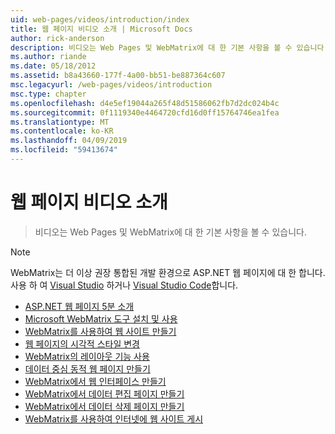 ```yaml
---
uid: web-pages/videos/introduction/index
title: 웹 페이지 비디오 소개 | Microsoft Docs
author: rick-anderson
description: 비디오는 Web Pages 및 WebMatrix에 대 한 기본 사항을 볼 수 있습니다.
ms.author: riande
ms.date: 05/18/2012
ms.assetid: b8a43660-177f-4a00-bb51-be887364c607
msc.legacyurl: /web-pages/videos/introduction
msc.type: chapter
ms.openlocfilehash: d4e5ef19044a265f48d51586062fb7d2dc024b4c
ms.sourcegitcommit: 0f1119340e4464720cfd16d0ff15764746ea1fea
ms.translationtype: MT
ms.contentlocale: ko-KR
ms.lasthandoff: 04/09/2019
ms.locfileid: "59413674"
---
```

# <a name="introduction-to-web-pages-videos"></a>웹 페이지 비디오 소개

> 비디오는 Web Pages 및 WebMatrix에 대 한 기본 사항을 볼 수 있습니다.

> [!NOTE] 
> WebMatrix는 더 이상 권장 통합된 개발 환경으로 ASP.NET 웹 페이지에 대 한 합니다. 사용 하 여 [Visual Studio](xref:aspnet/web-pages/overview/getting-started/program-asp-net-web-pages-in-visual-studio) 하거나 [Visual Studio Code](https://code.visualstudio.com/)합니다.


- [ASP.NET 웹 페이지 5분 소개](5-minute-introduction-to-aspnet-web-pages.md)
- [Microsoft WebMatrix 도구 설치 및 사용](install-and-use-the-microsoft-webmatrix-tool.md)
- [WebMatrix를 사용하여 웹 사이트 만들기](create-a-website-using-webmatrix.md)
- [웹 페이지의 시각적 스타일 변경](change-the-visual-style-of-a-web-page.md)
- [WebMatrix의 레이아웃 기능 사용](use-the-layout-features-in-webmatrix.md)
- [데이터 중심 동적 웹 페이지 만들기](create-a-data-driven-dynamic-web-page.md)
- [WebMatrix에서 웹 인터페이스 만들기](create-a-web-interface-in-webmatrix.md)
- [WebMatrix에서 데이터 편집 페이지 만들기](create-an-edit-data-page-in-webmatrix.md)
- [WebMatrix에서 데이터 삭제 페이지 만들기](create-a-delete-data-page-in-webmatrix.md)
- [WebMatrix를 사용하여 인터넷에 웹 사이트 게시](publish-a-website-to-the-internet-using-webmatrix.md)
